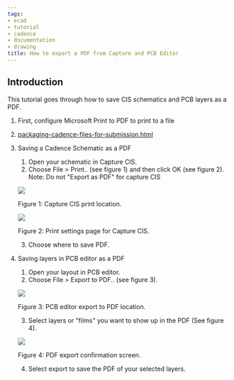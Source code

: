```yaml
---
tags:
- ecad
- tutorial
- cadence
- documentation
- drawing
title: How to export a PDF from Capture and PCB Editor
---
```


## Introduction

This tutorial goes through how to save CIS schematics and PCB layers as a PDF.

1.  First, configure Microsoft Print to PDF to print to a file

2.  [packaging-cadence-files-for-submission.html](packaging-cadence-files-for-submission.html)

3.  Saving a Cadence Schematic as a PDF

    1.  Open your schematic in Capture CIS.
    2.  Choose File > Print.. (see figure 1) and then click OK (see figure 2).
        Note: Do not "Export as PDF" for capture CIS

    [![](/figures/figure_052.png)](/larger/image0167.png)

    Figure 1: Capture CIS print location.

    [![](/figures/figure_053.png)](/larger/image0168.png)

    Figure 2: Print settings page for Capture CIS.

    3.  Choose where to save PDF.

4.  Saving layers in PCB editor as a PDF

    1.  Open your layout in PCB editor.
    2.  Choose File > Export to PDF.. (see figure 3).

    [![](/figures/figure_054.png)](/larger/image0169.png)

    Figure 3: PCB editor export to PDF location.

    3.  Select layers or "films" you want to show up in the PDF (See figure 4).

    [![](/figures/figure_055.png)](/larger/image0170.png)

    Figure 4: PDF export confirmation screen.

    4.  Select export to save the PDF of your selected layers.
